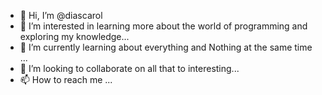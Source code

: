 - 👋 Hi, I’m @diascarol
- 👀 I’m interested in learning more about the world of programming and exploring my knowledge...
- 🌱 I’m currently learning about everything and Nothing at the same time ...
- 💞️ I’m looking to collaborate on  all that to interesting...
- 📫 How to reach me ...
